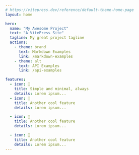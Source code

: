 ```yaml
---
# https://vitepress.dev/reference/default-theme-home-page
layout: home

hero:
  name: "My Awesome Project"
  text: "A VitePress Site"
  tagline: My great project tagline
  actions:
    - theme: brand
      text: Markdown Examples
      link: /markdown-examples
    - theme: alt
      text: API Examples
      link: /api-examples

features:
  - icon: 🥛
    title: Simple and minimal, always
    details: Lorem ipsum...
  - icon: 🌸
    title: Another cool feature
    details: Lorem ipsum...

  - icon: 🌈
    title: Another cool feature
    details: Lorem ipsum...

  - icon: 🍼
    title: Another cool feature
    details: Lorem ipsum...
---
```


